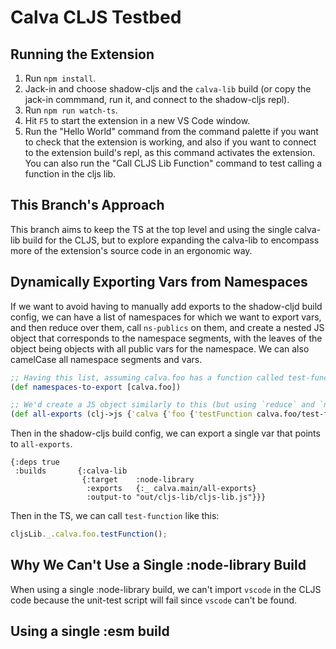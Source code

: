 # Calva CLJS Testbed

## Running the Extension

1. Run `npm install`.
2. Jack-in and choose shadow-cljs and the `calva-lib` build (or copy the jack-in commmand, run it, and connect to the shadow-cljs repl).
3. Run `npm run watch-ts`.
4. Hit `F5` to start the extension in a new VS Code window.
5. Run the "Hello World" command from the command palette if you want to check that the extension is working, and also if you want to connect to the extension build's repl, as this command activates the extension. You can also run the "Call CLJS Lib Function" command to test calling a function in the cljs lib.

## This Branch's Approach

This branch aims to keep the TS at the top level and using the single calva-lib build for the CLJS, but to explore expanding the calva-lib to encompass more of the extension's source code in an ergonomic way.

## Dynamically Exporting Vars from Namespaces

If we want to avoid having to manually add exports to the shadow-cljd build config, we can have a list of namespaces for which we want to export vars, and then reduce over them, call `ns-publics` on them, and create a nested JS object that corresponds to the namespace segments, with the leaves of the object being objects with all public vars for the namespace. We can also camelCase all namespace segments and vars.

```clojure
;; Having this list, assuming calva.foo has a function called test-function...
(def namespaces-to-export [calva.foo])

;; We'd create a JS object similarly to this (but using `reduce` and `ns-publics`)
(def all-exports (clj->js {'calva {'foo {'testFunction calva.foo/test-function}}}))
```

Then in the shadow-cljs build config, we can export a single var that points to `all-exports`.

```edn
{:deps true
 :builds       {:calva-lib
                {:target    :node-library
                 :exports   {:_ calva.main/all-exports}
                 :output-to "out/cljs-lib/cljs-lib.js"}}}
```

Then in the TS, we can call `test-function` like this:

```typescript
cljsLib._.calva.foo.testFunction();
```

## Why We Can't Use a Single :node-library Build

When using a single :node-library build, we can't import `vscode` in the CLJS code because the unit-test script will fail since `vscode` can't be found.

## Using a single :esm build

